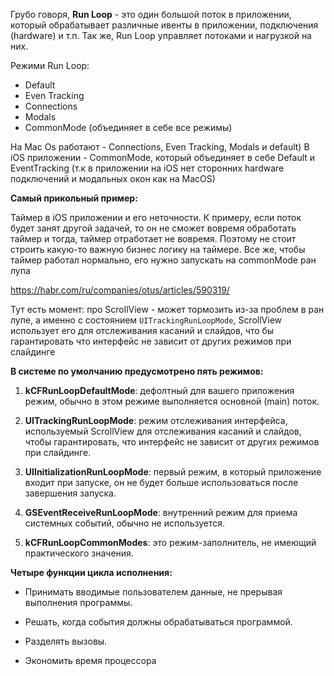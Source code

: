 Грубо говоря, **Run Loop** - это один большой поток в приложении, который обрабатывает различные ивенты в приложении, подключения (hardware) и т.п. Так же, Run Loop управляет потоками и нагрузкой на них.

Режими Run Loop:

- Default
- Even Tracking
- Connections
- Modals
- CommonMode (объединяет в себе все режимы)

На Mac Os работают - Connections, Even Tracking, Modals и default) В iOS приложении - CommonMode, который объединяет в себе Default и EventTracking (т.к в приложении на iOS нет сторонних hardware подключений и модальных окон как на MacOS)

**Самый прикольный пример:**

Таймер в iOS приложении и его неточности. К примеру, если поток будет занят другой задачей, то он не сможет вовремя обработать таймер и тогда, таймер отработает не вовремя. Поэтому не стоит строить какую-то важную бизнес логику на таймере. Все же, чтобы таймер работал нормально, его нужно запускать на commonMode ран лупа

https://habr.com/ru/companies/otus/articles/590319/

Тут есть момент: про ScrollView - может тормозить из-за проблем в ран лупе, а именно с состоянием `UITrackingRunLoopMode`, ScrollView использует его для отслеживания касаний и слайдов, что бы гарантировать что интерфейс не зависит от других режимов при слайдинге

**В системе по умолчанию предусмотрено пять режимов:**

1. **kCFRunLoopDefaultMode**: дефолтный для вашего приложения режим, обычно в этом режиме выполняется основной (main) поток.
    
2. **UITrackingRunLoopMode**: режим отслеживания интерфейса, используемый ScrollView для отслеживания касаний и слайдов, чтобы гарантировать, что интерфейс не зависит от других режимов при слайдинге.
    
3. **UIInitializationRunLoopMode**: первый режим, в который приложение входит при запуске, он не будет больше использоваться после завершения запуска.
    
4. **GSEventReceiveRunLoopMode**: внутренний режим для приема системных событий, обычно не используется.
    
5. **kCFRunLoopCommonModes**: это режим-заполнитель, не имеющий практического значения.

**Четыре функции цикла исполнения:**

- Принимать вводимые пользователем данные, не прерывая выполнения программы.
    
- Решать, когда события должны обрабатываться программой.
    
- Разделять вызовы.
    
- Экономить время процессора